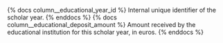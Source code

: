 {% docs column__educational_year_id %} Internal unique identifier of the scholar year. {% enddocs %}
{% docs column__educational_deposit_amount %} Amount received by the educational institution for this scholar year, in euros. {% enddocs %}
